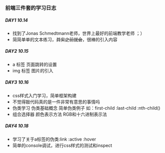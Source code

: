 ### 前端三件套的学习日志

##### DAY1 10.14

<ul>
    <li>找到了Jonas Schmedtmann老师，世界上最好的前端教学老师 ；）</li>
    <li>简简单单的文本练习，<s>其实之前就会</s>，很棒的引入内容</li>
</ul>

##### DAY2 10.15

<ul>
    <li>a 标签 页面跳转的设置</li>
    <li>img 标签 图片的引入</li>
</ul>

##### DAY3 10.16

<ul>
    <li>css样式入门学习，简单框架构建</li>
    <li>不觉得敲代码真的是一件非常有意思的事情吗</li>
    <li>伪类学习 伪类基础概念 简单伪类例子 如：first-child :last-child :nth-child()</li>
    <li>组合选择器 颜色表示方法 RGB和十六进制表示法
</ul>

##### DAY4 10.18

<ul>
    <li>学习了关于a标签的伪类:link :active :hover</li>
    <li>简单的console调试，进行css样式的测试和inspect</li>
</ul>
